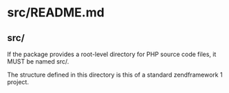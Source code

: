 # src/README.md
## src/

If the package provides a root-level directory for PHP source code files, it MUST be named src/.

The structure defined in this directory is this of a standard zendframework 1 project.
